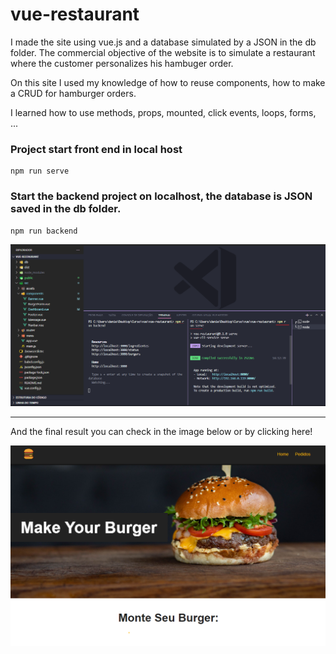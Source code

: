 # vue-restaurant

I made the site using vue.js and a database simulated by a JSON in the db folder. The commercial objective of the website is to simulate a restaurant where the customer personalizes his hambuger order.

On this site I used my knowledge of how to reuse components, how to make a CRUD for hamburger orders.

I learned how to use methods, props, mounted, click events, loops, forms, ...


### Project start front end in local host
```
npm run serve
```

### Start the backend project on localhost, the database is JSON saved in the db folder.
```
npm run backend
```
 
<img src="img-readme/start-project.png">

<hr>

And the final result you can check in the image below or by <a src="https://ponja94.github.io/vue-restaurant/">clicking here!</a>

<img src="img-readme/sitefinal.png">

